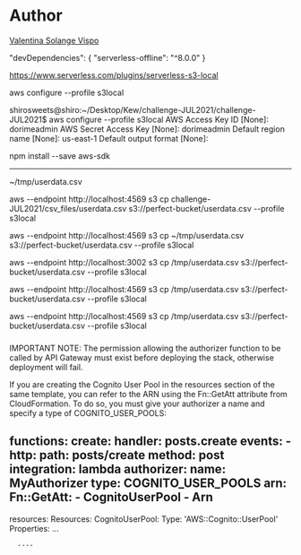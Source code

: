 # Author
[Valentina Solange Vispo](https://github.com/shirosweets)


  "devDependencies": {
    "serverless-offline": "^8.0.0"
  }

https://www.serverless.com/plugins/serverless-s3-local

aws configure --profile s3local

shirosweets@shiro:~/Desktop/Kew/challenge-JUL2021/challenge-JUL2021$ aws configure --profile s3local
AWS Access Key ID [None]: dorimeadmin
AWS Secret Access Key [None]: dorimeadmin
Default region name [None]: us-east-1
Default output format [None]:

npm install --save aws-sdk

----
~/tmp/userdata.csv

aws --endpoint http://localhost:4569 s3 cp challenge-JUL2021/csv_files/userdata.csv s3://perfect-bucket/userdata.csv --profile s3local



aws --endpoint http://localhost:4569 s3 cp ~/tmp/userdata.csv s3://perfect-bucket/userdata.csv --profile s3local


aws --endpoint http://localhost:3002 s3 cp /tmp/userdata.csv s3://perfect-bucket/userdata.csv --profile s3local

aws --endpoint http://localhost:4569 s3 cp /tmp/userdata.csv s3://perfect-bucket/userdata.csv --profile s3local


aws --endpoint http://localhost:4569 s3 cp /tmp/userdata.csv s3://perfect-bucket/userdata.csv --profile s3local

###

IMPORTANT NOTE: The permission allowing the authorizer function to be called by API Gateway must exist before deploying the stack, otherwise deployment will fail.


If you are creating the Cognito User Pool in the resources section of the same template, you can refer to the ARN using the Fn::GetAtt attribute from CloudFormation. To do so, you must give your authorizer a name and specify a type of COGNITO_USER_POOLS:

functions:
  create:
    handler: posts.create
    events:
      - http:
          path: posts/create
          method: post
          integration: lambda
          authorizer:
            name: MyAuthorizer
            type: COGNITO_USER_POOLS
            arn:
              Fn::GetAtt:
                - CognitoUserPool
                - Arn
---
resources:
  Resources:
    CognitoUserPool:
      Type: 'AWS::Cognito::UserPool'
      Properties: ...


      ----